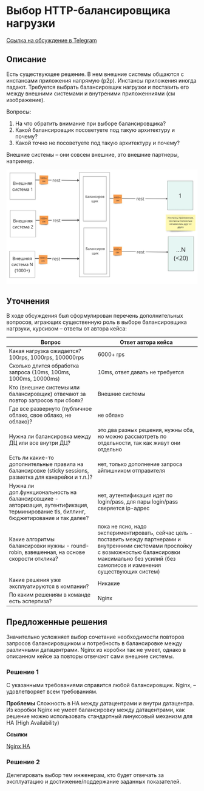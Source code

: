 # Выбор HTTP-балансировщика нагрузки

[Ссылка на обсуждение в Telegram](https://t.me/archicases/1564/1565)

## Описание

Есть существующее решение. В нем внешние системы общаются с инстансами приложения напрямую (p2p). Инстансы приложения иногда падают. Требуется выбрать балансировщик нагрузки и поставить его между внешними системами и внутреними приложенниями (см изображение).

Вопросы:
1. На что обратить внимание при выборе балансировщика?
2. Какой балансировщик посоветуете под такую архитектуру и почему?
3. Какой точно не посоветуете под такую архитектуру и почему?

Внешние системы – они совсем внешние, это внешние партнеры, например.

![Схема с балансировщиком](case_http_load_balancer.jpg)

## Уточнения

В ходе обсуждения был сформулирован перечень дополнительных вопросов, играющих существенную роль в выборе балансировщика нагрзуки, курсивом – ответы от автора кейса:


|Вопрос                          |Ответ автора кейса          |
|--------------------------------|-----------------------------|
|Какая нагрузка ожидается? 100rps, 1000rps, 100000rps             |6000+ rps           |
|Сколько длится обработка запроса (10ms, 100ms, 1000ms, 10000ms)|10ms, ответ давать не требуется |
|Кто (внешние системы или балансировщик) отвечают за повтор запросов при сбоях?|Внешние системы|
|Где все развернуто (публичное облако, свое облако, не облако)?|не облако|
|Нужна ли балансировка между ДЦ или все внутри ДЦ?|это два разных решения, нужны оба, но можно рассмотреть по отдельности, так как живут они отдельно|
|Есть ли какие-то дополнительные правила на балансировке (sticky sessions, разметка для канарейки и т.п.)?|нет, только дополнение запроса айпишником отправителя|
|Нужна ли доп.функциональность на балансировщике - авторизация, аутентификация, терминирование tls, биллинг, бюджетирование и так далее?|нет, аутентификация идет по login/pass, для пары login/pass сверяется ip-адрес|
|Какие алгоритмы балансировки нужны - round-robin, взвешенная, на основе скорости отклика?|пока не ясно, надо экспериментировать, сейчас цель - поставить между партнерами и внутренними системами прослойку с возможностью балансировки максимально без усилий (без самописов и изменения существующих систем)|
|Какие решения уже эксплуатируются в компании?| Никакие |
|По каким решениям в команде есть эспертиза?| Nginx |

## Предложенные решения

Значительно усложняет выбор сочетание необходимости повторов запросов балансировщиком и потребность в балансировке между различными датацентрами. Nginx из коробки так не умеет, однако в описанном кейсе за повторы отвечают сами внешние системы.

### Решение 1

С указанными требованиями справится любой балансировщик. 
Nginx, – удовлетворяет всем требованиям.

**Проблемы**
Сложность в HA между датацентрами и  внутри датацентра.
Из коробки Nginx не умеет балансировку между датацентрами, как решение можно использовать стандартный линуксовый механизм для HA (High Availability)

**Ссылки**

[Nginx HA](https://www.nginx.com/products/nginx/high-availability/)



### Решение 2
Делегировать выбор тем инженерам, кто будет отвечать за эксплуатацию и достижение/поддержание заданных показателей. 

